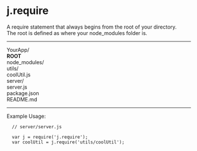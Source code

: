 j.require
=========

A require statement that always begins from the root of your directory.<br>
The root is defined as where your node_modules folder is.

****

YourApp/<br>
  **ROOT**<br>
  node_modules/<br>
  utils/<br>
    coolUtil.js<br>
  server/<br>
    server.js<br>
  package.json<br>
  README.md<br>

****

Example Usage:


  ```
    // server/server.js

    var j = require('j.require');
    var coolUtil = j.require('utils/coolUtil');

  ```
